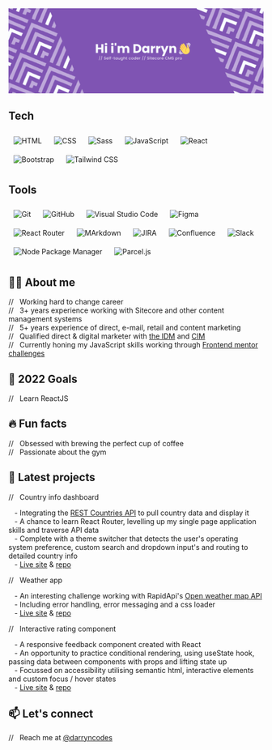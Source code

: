 <img src="github-banner.png" alt="Hi i'm Darryn. Self-taught coder & Sitecore CMS professional" />

## Tech 
<div align="left">
<img style="margin: 10px" src="https://img.shields.io/badge/-HTML-7f54b3?logo=html5&logoColor=white&style=flat-square" alt="HTML" height="30" />
<img style="margin: 10px" src="https://img.shields.io/badge/-CSS-7f54b3?logo=css3&logoColor=white&style=flat-square" alt="CSS" height="30" />
<img style="margin: 10px" src="https://img.shields.io/badge/-Sass-7f54b3?logo=sass&logoColor=white&style=flat-square" alt="Sass" height="30" />
<img style="margin: 10px" src="https://img.shields.io/badge/-JavaScript-7f54b3?logo=javascript&logoColor=white&style=flat-square" alt="JavaScript" height="30" />
<img style="margin: 10px" src="https://img.shields.io/badge/-React-7f54b3?logo=react&logoColor=white&style=flat-square" alt="React" height="30" />
</div>
<div align="left">
<img style="margin: 10px" src="https://img.shields.io/badge/-Bootstrap-7f54b3?logo=bootstrap&logoColor=white&style=flat-square" alt="Bootstrap" height="30" />
<img style="margin: 10px" src="https://img.shields.io/badge/-Tailwind%20CSS-7f54b3?logo=tailwindcss&logoColor=white&style=flat-square" alt="Tailwind CSS" height="30" />
</div>

## Tools

<div align="left">
<img style="margin: 10px" src="https://img.shields.io/badge/-Git-7f54b3?logo=git&logoColor=white&style=flat-square" alt="Git" height="30" />
<img style="margin: 10px" src="https://img.shields.io/badge/-GitHub-7f54b3?logo=github&logoColor=white&style=flat-square" alt="GitHub" height="30" />
<img style="margin: 10px" src="https://img.shields.io/badge/-VS%20Code-7f54b3?logo=visualstudiocode&logoColor=white&style=flat-square" alt="Visual Studio Code" height="30" />
<img style="margin: 10px" src="https://img.shields.io/badge/-Figma-7f54b3?logo=figma&logoColor=white&style=flat-square" alt="Figma" height="30" />
</div>
<div align="left">
<img style="margin: 10px" src="https://img.shields.io/badge/-React%20Router-7f54b3?logo=reactrouter&logoColor=white&style=flat-square" alt="React Router" height="30" />
<img style="margin: 10px" src="https://img.shields.io/badge/-Markdown-7f54b3?logo=markdown&logoColor=white&style=flat-square" alt="MArkdown" height="30" />
<img style="margin: 10px" src="https://img.shields.io/badge/-Jira-7f54b3?logo=jira&logoColor=white&style=flat-square" alt="JIRA" height="30" />
<img style="margin: 10px" src="https://img.shields.io/badge/-Confluence-7f54b3?logo=confluence&logoColor=white&style=flat-square" alt="Confluence" height="30" />
<img style="margin: 10px" src="https://img.shields.io/badge/-Slack-7f54b3?logo=slack&logoColor=white&style=flat-square" alt="Slack" height="30" />
<img style="margin: 10px" src="https://img.shields.io/badge/-npm-7f54b3?logo=&logoColor=white&style=flat-square" alt="Node Package Manager" height="30" />
<img style="margin: 10px" src="https://img.shields.io/badge/-Parcel-7f54b3?logo=parcel&logoColor=white&style=flat-square" alt="Parcel.js" height="30" />
</div>

## 👨‍💻 About me

// &nbsp;&nbsp;Working hard to change career<br>
// &nbsp;&nbsp;3+ years experience working with Sitecore and other content management systems<br>
// &nbsp;&nbsp;5+ years experience of direct, e-mail, retail and content marketing<br>
// &nbsp;&nbsp;Qualified direct & digital marketer with [the IDM](https://www.theidm.com/) and [CIM](https://www.cim.co.uk/)<br>
// &nbsp;&nbsp;Currently honing my JavaScript skills working through [Frontend mentor challenges](https://www.frontendmentor.io/profile/darryncodes)

## 📅 2022 Goals

// &nbsp;&nbsp;Learn ReactJS

## 🔥 Fun facts

// &nbsp;&nbsp;Obsessed with brewing the perfect cup of coffee<br>
// &nbsp;&nbsp;Passionate about the gym

## 👷 Latest projects

// &nbsp;&nbsp;Country info dashboard<br>

&nbsp;&nbsp;&nbsp;- Integrating the [REST Countries API](https://restcountries.com/) to pull country data and display it<br>
&nbsp;&nbsp;&nbsp;- A chance to learn React Router, levelling up my single page application skills and traverse API data<br>
&nbsp;&nbsp;&nbsp;- Complete with a theme switcher that detects the user's operating system preference, custom search and dropdown input's and routing to detailed country info<br>
&nbsp;&nbsp;&nbsp;- [Live site](https://darryncodes.github.io/rest-countries-api/) & [repo](https://github.com/darryncodes/rest-countries-api)<br>

// &nbsp;&nbsp;Weather app<br>

&nbsp;&nbsp;&nbsp;- An interesting challenge working with RapidApi's [Open weather map API](https://rapidapi.com/community/api/open-weather-map)<br>
&nbsp;&nbsp;&nbsp;- Including error handling, error messaging and a css loader<br>
&nbsp;&nbsp;&nbsp;- [Live site](https://darryncodes.github.io/weather-app/) & [repo](https://github.com/darryncodes/weather-app)<br>

// &nbsp;&nbsp;Interactive rating component<br>

&nbsp;&nbsp;&nbsp;- A responsive feedback component created with React<br>
&nbsp;&nbsp;&nbsp;- An opportunity to practice conditional rendering, using useState hook, passing data between components with props and lifting state up<br>
&nbsp;&nbsp;&nbsp;- Focussed on accessibility utilising semantic html, interactive elements and custom focus / hover states<br>
&nbsp;&nbsp;&nbsp;- [Live site](https://darryncodes.github.io/interactive-rating-component/) & [repo](https://github.com/darryncodes/interactive-rating-component)<br>

## 📫 Let's connect
// &nbsp;&nbsp;Reach me at [@darryncodes](https://twitter.com/darryncodes)
